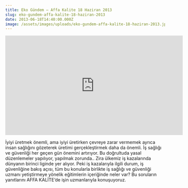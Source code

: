 ```yaml
---
title: Eko Gündem – Affa Kalite 18 Haziran 2013
slug: eko-gundem-affa-kalite-18-haziran-2013
date: 2013-06-18T14:40:00.000Z
image: /assets/images/uploads/eko-gundem-affa-kalite-18-haziran-2013.jpg
---
```

<iframe width="560" height="315" src="https://www.youtube.com/embed/ajiu84kx9ro" frameborder="0" allow="accelerometer; autoplay; clipboard-write; encrypted-media; gyroscope; picture-in-picture" allowfullscreen></iframe>

İyiyi üretmek önemli, ama iyiyi üretirken çevreye zarar vermemek ayrıca insan sağlığını gözeterek üretimi gerçekleştirmek daha da önemli. İş sağlığı ve güvenliği her geçen gün önemini artırıyor. Bu doğrultuda yasal düzenlemeler yapılıyor, yapılmak zorunda.. Zira ülkemiz iş kazalarında dünyanın birinci liginde yer alıyor. Peki iş kazalarıyla ilgili durum, iş güvenliğine bakış açısı, tüm bu konularla birlikte iş sağlığı ve güvenliği uzmanı yetiştirmeye yönelik eğitimlerin içeriğinde neler var? Bu soruların yanıtlarını AFFA KALİTE’de işin uzmanlarıyla konuşuyoruz.